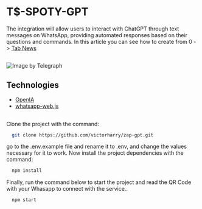 
# T$-SPOTY-GPT

The integration will allow users to interact with ChatGPT through text messages on WhatsApp, providing automated responses based on their questions and commands. In this article you can see how to create from  0 -> [Tab News](https://www.tabnews.com.br/victorharry/guia-completo-de-como-integrar-o-chat-gpt-com-whatsapp)

##
![Image by Telegraph](https://telegra.ph/file/bbbb927e741241c793143.jpg)

## Technologies

- [OpenIA](https://beta.openai.com/)
- [whatsapp-web.js](https://wwebjs.dev/)

## 

Clone the project with the command:

```bash
  git clone https://github.com/victorharry/zap-gpt.git
```

go to the .env.example file and rename it to .env, and change the values ​​necessary for it to work. Now install the project dependencies with the command:

```bash
  npm install
```

Finally, run the command below to start the project and read the QR Code with your Whasapp to connect with the service..

```bash
  npm start
```
